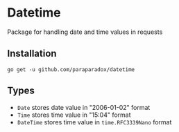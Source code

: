 # Datetime

Package for handling date and time values in requests

## Installation

```shell
go get -u github.com/paraparadox/datetime
```

## Types

* ``Date`` stores date value in "2006-01-02" format
* ``Time`` stores time value in "15:04" format
* ``DateTime`` stores time value in `time.RFC3339Nano` format
